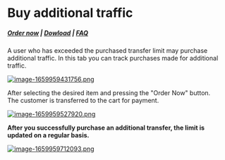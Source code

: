 # Buy additional traffic

#####  [Order now](https://puqcloud.com/index.php?rp=/store/whmcs-module-mikrotik-vpn) | [Dowload](https://download.puqcloud.com/WHMCS/servers/PUQ_WHMCS-Mikrotik-VPN/) | [FAQ](https://faq.puqcloud.com/)

A user who has exceeded the purchased transfer limit may purchase additional traffic. In this tab you can track purchases made for additional traffic.

[![image-1659959431756.png](https://doc.puq.info/uploads/images/gallery/2022-08/scaled-1680-/image-1659959431756.png)](https://doc.puq.info/uploads/images/gallery/2022-08/image-1659959431756.png)

After selecting the desired item and pressing the "Order Now" button.  
The customer is transferred to the cart for payment.

[![image-1659959527920.png](https://doc.puq.info/uploads/images/gallery/2022-08/scaled-1680-/image-1659959527920.png)](https://doc.puq.info/uploads/images/gallery/2022-08/image-1659959527920.png)

**After you successfully purchase an additional transfer, the limit is updated on a regular basis.**

[![image-1659959712093.png](https://doc.puq.info/uploads/images/gallery/2022-08/scaled-1680-/image-1659959712093.png)](https://doc.puq.info/uploads/images/gallery/2022-08/image-1659959712093.png)

